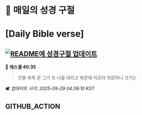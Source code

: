 # 🙏 매일의 성경 구절
# [Daily Bible verse]
## [![README에 성경구절 업데이트](https://github.com/DONGSUKA/first_test/actions/workflows/update-readme-bible.yml/badge.svg)](https://github.com/DONGSUKA/first_test/actions/workflows/update-readme-bible.yml)
<!-- START_BIBLE_VERSE -->
📖 **에스겔 40:35**
> 안뜰 북쪽 문 그가 또 나를 데리고 북문에 이르러 측량하니 크기는

🕊️ _업데이트 시각: 2025-09-29 04:39:10 KST_
  <!-- END_BIBLE_VERSE -->
## GITHUB_ACTION
